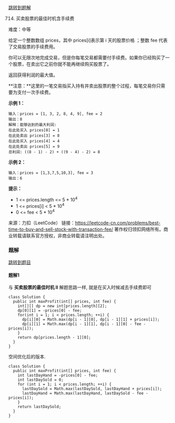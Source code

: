[跳转到题解](#题解)

714. 买卖股票的最佳时机含手续费

难度：中等

给定一个整数数组 prices，其中 prices[i]表示第 i 天的股票价格 ；整数 fee 代表了交易股票的手续费用。

你可以无限次地完成交易，但是你每笔交易都需要付手续费。如果你已经购买了一个股票，在卖出它之前你就不能再继续购买股票了。

返回获得利润的最大值。

**注意：**这里的一笔交易指买入持有并卖出股票的整个过程，每笔交易你只需要为支付一次手续费。



**示例 1：**

```
输入：prices = [1, 3, 2, 8, 4, 9], fee = 2
输出：8
解释：能够达到的最大利润:  
在此处买入 prices[0] = 1
在此处卖出 prices[3] = 8
在此处买入 prices[4] = 4
在此处卖出 prices[5] = 9
总利润: ((8 - 1) - 2) + ((9 - 4) - 2) = 8
```


**示例 2：**

```
输入：prices = [1,3,7,5,10,3], fee = 3
输出：6

```

**提示：**

- 1 <= prices.length <= 5 * 10<sup>4</sup>
- 1 <= prices[i] < 5 * 10<sup>4</sup>
- 0 <= fee < 5 * 10<sup>4</sup>


来源：力扣（LeetCode）
链接：https://leetcode-cn.com/problems/best-time-to-buy-and-sell-stock-with-transaction-fee/
著作权归领扣网络所有。商业转载请联系官方授权，非商业转载请注明出处。

### 题解

[跳转到题目](#page)

#### 题解1

与 **买卖股票的最佳时机 II** 解题思路一样, 就是在买入时候减去手续费即可

```
class Solution {
  public int maxProfit(int[] prices, int fee) {
    int[][] dp = new int[prices.length][2];
    dp[0][1] = -prices[0] - fee;
    for(int i = 1; i < prices.length; ++i) {
      dp[i][0] = Math.max(dp[i - 1][0], dp[i - 1][1] + prices[i]);
      dp[i][1] = Math.max(dp[i - 1][1], dp[i - 1][0] - fee - prices[i]);
    }
    return dp[prices.length - 1][0];
  }
}
```

空间优化后的版本.

```
class Solution {
  public int maxProfit(int[] prices, int fee) {
    int lastDayHand = -prices[0] - fee;
    int lastDaySold = 0;
    for (int i = 1; i < prices.length; ++i) {
      lastDaySold = Math.max(lastDaySold, lastDayHand + prices[i]);
      lastDayHand = Math.max(lastDayHand, lastDaySold - fee - prices[i]);
    }
    return lastDaySold;
  }
}
```
